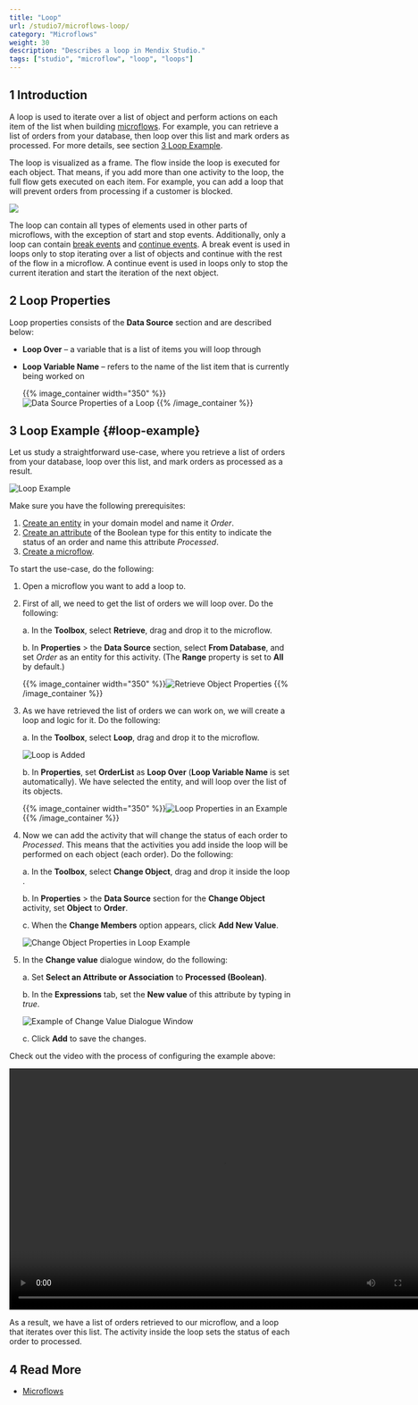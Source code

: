 ```yaml
---
title: "Loop"
url: /studio7/microflows-loop/
category: "Microflows"
weight: 30
description: "Describes a loop in Mendix Studio."
tags: ["studio", "microflow", "loop", "loops"]
---
```


## 1 Introduction 

A loop is used to iterate over a list of object and perform actions on each item of the list when building [microflows](/studio7/microflows/). For example, you can retrieve a list of orders from your database, then loop over this list and mark orders as processed. For more details, see section [3 Loop Example](#loop-example).

The loop is visualized as a frame. The flow inside the loop is executed for each object. That means, if you add more than one activity to the loop, the full flow gets executed on each item. For example, you can add a loop that will prevent orders from processing if a customer is blocked. 

![](/attachments/studio7/microflows/microflows-loop/loop.png)

The loop can contain all types of elements used in other parts of microflows, with the exception of start and stop events. Additionally, only a loop can contain [break events](/refguide7/break-event/) and [continue events](/refguide7/continue-event/). A break event is used in loops only to stop iterating over a list of objects and continue with the rest of the flow in a microflow. A continue event is used in loops only to stop the current iteration and start the iteration of the next object.

## 2 Loop Properties

Loop properties consists of the **Data Source** section and are described below:

* **Loop Over** – a variable that is a list of items you will loop through

*  **Loop Variable Name** – refers to the name of the list item that is currently being worked on

	{{% image_container width="350" %}}![Data Source Properties of a Loop](/attachments/studio7/microflows/microflows-loop/loop-properties.png)
	{{% /image_container %}}

## 3 Loop Example {#loop-example}

Let us study a straightforward use-case, where you retrieve a list of orders from your database, loop over this list, and mark orders as processed as a result. 

![Loop Example](/attachments/studio7/microflows/microflows-loop/loop-example.png)

Make sure you have the following prerequisites:

1. [Create an entity](/studio7/domain-models/#adding-new-entities) in your domain model and name it *Order*.
2. [Create an attribute](/studio7/domain-models/#adding-new-attributes) of the Boolean type for this entity to indicate the status of an order and name this attribute *Processed*.
3. [Create a microflow](/studio7/microflows/#creating-new-microflow).

To start the use-case, do the following:

1. Open a microflow you want to add a loop to.

2. First of all, we need to get the list of orders we will loop over. Do the following: <br />

    a. In the **Toolbox**, select **Retrieve**, drag and drop it to the microflow. <br />

    b. In **Properties** > the **Data Source** section, select **From Database**, and set *Order* as an entity for this activity. (The **Range** property is set to **All** by default.)<br />

    {{% image_container width="350" %}}![Retrieve Object Properties](/attachments/studio7/microflows/microflows-loop/retrieve-properties.png)
    {{% /image_container %}}

3. As we have retrieved the list of orders we can work on, we will create a loop and logic for it. Do the following: <br />

    a. In the **Toolbox**, select **Loop**, drag and drop it to the microflow. <br />

    ![Loop is Added](/attachments/studio7/microflows/microflows-loop/loop-added.png)<br />

    b. In **Properties**, set **OrderList** as **Loop Over** (**Loop Variable Name** is set automatically). We have selected the entity, and will loop over the list of its objects. <br />

    {{% image_container width="350" %}}![Loop Properties in an Example](/attachments/studio7/microflows/microflows-loop/loop-properties-in-example.png)
     {{% /image_container %}}

4. Now we can add the activity that will change the status of each order to *Processed*. This means that the activities you add inside the loop will be performed on each object (each order). Do the following:<br />

    a. In the **Toolbox**, select **Change Object**, drag and drop it inside the loop .<br />

    b. In **Properties** > the **Data Source** section for the **Change Object** activity, set **Object** to **Order**.<br/>

    c. When the **Change Members** option appears, click **Add New Value**.<br />

    ![Change Object Properties in Loop Example](/attachments/studio7/microflows/microflows-loop/change-object-properties.png)

5. In the **Change value** dialogue window, do the following:<br />

    a. Set **Select an Attribute or Association** to **Processed (Boolean)**.<br />

    b. In the **Expressions** tab, set the **New value** of this attribute by typing in *true*. <br />

    ![Example of Change Value Dialogue Window](/attachments/studio7/microflows/microflows-loop/change-value-dialogue-example.png)

    c. Click **Add** to save the changes. 

Check out the video with the process of configuring the example above:

<video width="768" height="432" controls src="attachments/microflows-loop/loop-example-video.mp4">VIDEO</video>

As a result, we have a list of orders retrieved to our microflow, and a loop that iterates over this list. The activity inside the loop sets the status of each order to processed. 

## 4 Read More

* [Microflows](/studio7/microflows/)
